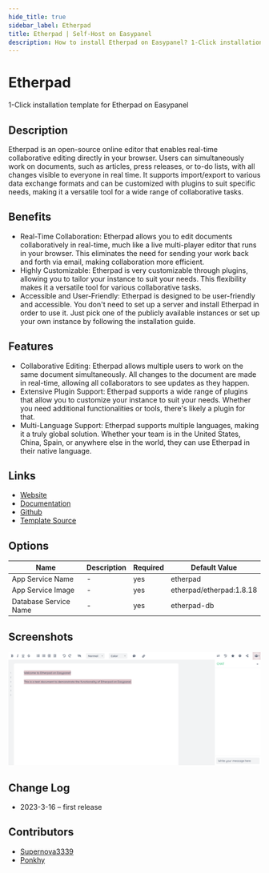 ```yaml
---
hide_title: true
sidebar_label: Etherpad
title: Etherpad | Self-Host on Easypanel
description: How to install Etherpad on Easypanel? 1-Click installation template for Etherpad on Easypanel
---
```


<!-- generated -->

# Etherpad

1-Click installation template for Etherpad on Easypanel

## Description

Etherpad is an open-source online editor that enables real-time collaborative editing directly in your browser. Users can simultaneously work on documents, such as articles, press releases, or to-do lists, with all changes visible to everyone in real time. It supports import/export to various data exchange formats and can be customized with plugins to suit specific needs, making it a versatile tool for a wide range of collaborative tasks.

## Benefits

- Real-Time Collaboration: Etherpad allows you to edit documents collaboratively in real-time, much like a live multi-player editor that runs in your browser. This eliminates the need for sending your work back and forth via email, making collaboration more efficient.
- Highly Customizable: Etherpad is very customizable through plugins, allowing you to tailor your instance to suit your needs. This flexibility makes it a versatile tool for various collaborative tasks.
- Accessible and User-Friendly: Etherpad is designed to be user-friendly and accessible. You don't need to set up a server and install Etherpad in order to use it. Just pick one of the publicly available instances or set up your own instance by following the installation guide.

## Features

- Collaborative Editing: Etherpad allows multiple users to work on the same document simultaneously. All changes to the document are made in real-time, allowing all collaborators to see updates as they happen.
- Extensive Plugin Support: Etherpad supports a wide range of plugins that allow you to customize your instance to suit your needs. Whether you need additional functionalities or tools, there's likely a plugin for that.
- Multi-Language Support: Etherpad supports multiple languages, making it a truly global solution. Whether your team is in the United States, China, Spain, or anywhere else in the world, they can use Etherpad in their native language.

## Links

- [Website](https://etherpad.org)
- [Documentation](https://etherpad.org/doc/v1.8.18/)
- [Github](https://github.com/ether/etherpad-lite)
- [Template Source](https://github.com/easypanel-io/templates/tree/main/templates/etherpad)

## Options

Name | Description | Required | Default Value
-|-|-|-
App Service Name | - | yes | etherpad
App Service Image | - | yes | etherpad/etherpad:1.8.18
Database Service Name | - | yes | etherpad-db

## Screenshots

![Etherpad Screenshot](./assets/screenshot.png)

## Change Log

- 2023-3-16 – first release

## Contributors

- [Supernova3339](https://github.com/Supernova3339)
- [Ponkhy](https://github.com/Ponkhy)
